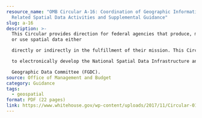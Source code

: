 ```yaml
---
resource_name: "OMB Circular A-16: Coordination of Geographic Information, and
  Related Spatial Data Activities and Supplemental Guidance"
slug: a-16
description: >-
  This Circular provides direction for federal agencies that produce, maintain
  or use spatial data either

  directly or indirectly in the fulfillment of their mission. This Circular establishes a coordinated approach

  to electronically develop the National Spatial Data Infrastructure and establishes the Federal

  Geographic Data Committee (FGDC).
source: Office of Management and Budget
category: Guidance
tags:
  - geospatial
format: PDF (22 pages)
link: https://www.whitehouse.gov/wp-content/uploads/2017/11/Circular-016.pdf
---
```

